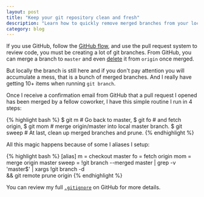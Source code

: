 ```yaml
---
layout: post
title: "Keep your git repository clean and fresh"
description: "Learn how to quickly remove merged branches from your local repository once your pull request has been approved on GitHub"
category: blog
---
```


If you use GitHub, follow the [GitHub flow](http://scottchacon.com/2011/08/31/github-flow.html),
and use the pull request system to review code, you must
be creating a lot of git branches. From GitHub, you can merge a branch to `master` and
even [delete](https://github.com/blog/1335-tidying-up-after-pull-requests) it from `origin` once merged.

But locally the branch is still here and if you don't pay attention you will accumulate
a mess, that is a bunch of merged branches. And I really have getting 10+ items
when running `git branch`.

Once I receive a confirmation email from GitHub that a pull request I opened has been merged
by a fellow coworker, I have this simple routine I run in 4 steps:

{% highlight bash %}
$ git m      # Go back to master,
$ git fo     # and fetch origin,
$ git mom    # merge origin/master into local master branch.
$ git sweep  # At last, clean up merged branches and prune.
{% endhighlight %}

All this magic happens because of some I aliases I setup:

{% highlight bash %}
[alias]
  m = checkout master
  fo = fetch origin
  mom = merge origin master
  sweep = !git branch --merged master | grep -v 'master$' | xargs !git branch -d\
          && git remote prune origin
{% endhighlight %}

You can review my full [`.gitignore`](https://github.com/ssaunier/dotfiles/blob/master/gitconfig)
on GitHub for more details.